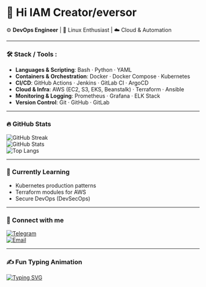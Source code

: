 # 👋 Hi IAM Creator/eversor  

⚙️ **DevOps Engineer** | 🐧 Linux Enthusiast | ☁️ Cloud & Automation  

---

### 🛠️ Stack / Tools :

- **Languages & Scripting**: Bash · Python · YAML  
- **Containers & Orchestration**: Docker · Docker Compose · Kubernetes  
- **CI/CD**: GitHub Actions · Jenkins · GitLab CI · ArgoCD  
- **Cloud & Infra**: AWS (EC2, S3, EKS, Beanstalk) · Terraform · Ansible  
- **Monitoring & Logging**: Prometheus · Grafana · ELK Stack  
- **Version Control**: Git · GitHub · GitLab  

---

### 🔥 GitHub Stats
![GitHub Streak](https://streak-stats.demolab.com/?user=Guido737&theme=dark&hide_border=true)  
![GitHub Stats](https://github-readme-stats.vercel.app/api?username=Guido737&show_icons=true&theme=dark)  
![Top Langs](https://github-readme-stats.vercel.app/api/top-langs/?username=Guido737&layout=compact&theme=dark)  

---

### 📡 Currently Learning
- Kubernetes production patterns  
- Terraform modules for AWS  
- Secure DevOps (DevSecOps)  

---

### 🤝 Connect with me
[![Telegram](https://img.shields.io/badge/Telegram-blue?logo=telegram&logoColor=white)](https://t.me/Creator/Eversor/Satus/Finis)  
[![Email](https://img.shields.io/badge/Email-red?logo=gmail&logoColor=white)](mailto:secretmarsel@gmail.com)  

---

### ✍️ Fun Typing Animation
[![Typing SVG](https://readme-typing-svg.demolab.com?font=Fira+Code&pause=1000&color=00F7FF&width=435&lines=Automating+all+the+things...;CI/CD+%7C+Cloud+%7C+Security;From+Bash+to+Kubernetes)](https://git.io/typing-svg)
